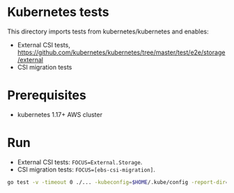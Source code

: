 # Kubernetes tests

This directory imports tests from kubernetes/kubernetes and enables:

* External CSI tests, https://github.com/kubernetes/kubernetes/tree/master/test/e2e/storage/external
* CSI migration tests

# Prerequisites
- kubernetes 1.17+ AWS cluster

# Run
* External CSI tests: `FOCUS=External.Storage`.
* CSI migration tests: `FOCUS=[ebs-csi-migration]`.

```sh
go test -v -timeout 0 ./... -kubeconfig=$HOME/.kube/config -report-dir=$ARTIFACTS -ginkgo.focus="$FOCUS" -ginkgo.skip="\[Disruptive\]" -gce-zone=us-west-2a
```